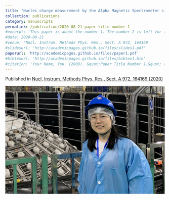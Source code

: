 ```yaml
---
title: "Nuclei charge measurement by the Alpha Magnetic Spectrometer silicon tracker"
collection: publications
category: manuscripts
permalink: /publication/2020-08-21-paper-title-number-1
#excerpt: 'This paper is about the number 1. The number 2 is left for future work.'
#date: 2020-08-21
#venue: 'Nucl. Instrum. Methods Phys. Res., Sect. A 972, 164169'
#slidesurl: 'http://academicpages.github.io/files/slides1.pdf'
paperurl: 'http://academicpages.github.io/files/paper1.pdf'
#bibtexurl: 'http://academicpages.github.io/files/bibtex1.bib'
#citation: 'Your Name, You. (2009). &quot;Paper Title Number 1.&quot; <i>Journal 1</i>. 1(1).'
---
```

Published in [Nucl. Instrum. Methods Phys. Res., Sect. A 972, 164169 (2020)](https://doi.org/10.1016/j.nima.2020.164169)

![Figure caption](../images/profile.png)
